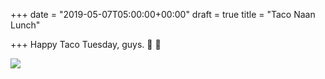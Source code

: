+++
date = "2019-05-07T05:00:00+00:00"
draft = true
title = "Taco Naan Lunch"

+++
Happy Taco Tuesday, guys. 🌮 💯 

![](https://res.cloudinary.com/tobyblog/image/upload/v1557252463/img/CB4D557D-FB58-4C63-8A3B-F5542DE43099.jpg)